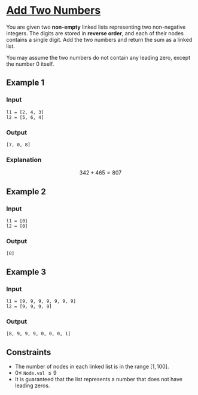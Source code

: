 # [Add Two Numbers](https://leetcode.com/problems/add-two-numbers)

You are given two **non-empty** linked lists representing two non-negative integers. The digits are stored in **reverse order**, and each of their nodes contains a single digit. Add the two numbers and return the sum as a linked list.

You may assume the two numbers do not contain any leading zero, except the number 0 itself.

## Example 1

### Input

	l1 = [2, 4, 3]
	l2 = [5, 6, 4]

### Output

	[7, 0, 8]

### Explanation

$$342 + 465 = 807$$

## Example 2

### Input

	l1 = [0]
	l2 = [0]

### Output

	[0]

## Example 3

### Input

	l1 = [9, 9, 9, 9, 9, 9, 9]
	l2 = [9, 9, 9, 9]

### Output

	[8, 9, 9, 9, 0, 0, 0, 1]

## Constraints

- The number of nodes in each linked list is in the range $[1, 100]$.
- $0 \leq$ `Node.val` $\leq 9$
- It is guaranteed that the list represents a number that does not have leading zeros.
